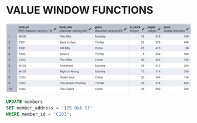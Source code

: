 # VALUE WINDOW FUNCTIONS

![Library_project](https://github.com/imdwipayana/PostgreSQL/blob/main/Practice/WINDOWS%20FUNCTION/VALUE%20WINDOW%20FUNCTION/image/book_data.png)

```sql
UPDATE members
SET member_address = '125 Oak St'
WHERE member_id = 'C103';
```

